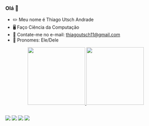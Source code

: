 ### Olá 👋

- ✏️ Meu nome é Thiago Utsch Andrade
- 🖥️ Faço Ciência da Computação 
- 💬 Contate-me no e-mail: thiagoutsch11@gmail.com
- 🧨 Pronomes: Ele/Dele

<div align="center">
  <a href="https://github.com/thiagoutsch">
  <img height="180em" src="https://github-readme-stats.vercel.app/api?username=thiagoutsch&show_icons=true&theme=dark&include_all_commits=true&count_private=true"/>
  <img height="180em" src="https://github-readme-stats.vercel.app/api/top-langs/?username=thiagoutsch&layout=compact&langs_count=7&theme=dark"/>
</div>
  
  ##
  
 <div> 
  <a href="https://instagram.com/_thiagoutsch" target="_blank"><img src="https://img.shields.io/badge/-Instagram-%23E4405F?style=for-the-badge&logo=instagram&logoColor=white" target="_blank"></a>
 	<a href="https://www.twitch.tv/thiagoutsch" target="_blank"><img src="https://img.shields.io/badge/Twitch-9146FF?style=for-the-badge&logo=twitch&logoColor=white" target="_blank"></a>
  <a href = "mailto:thiagoutsch11@gmail.com"><img src="https://img.shields.io/badge/-Gmail-%23333?style=for-the-badge&logo=gmail&logoColor=white" target="_blank"></a>
  <a href="https://www.linkedin.com/in/thiago-utsch-andrade-84a588209/" target="_blank"><img src="https://img.shields.io/badge/-LinkedIn-%230077B5?style=for-the-badge&logo=linkedin&logoColor=white" target="_blank"></a> 
 
 
</div>
